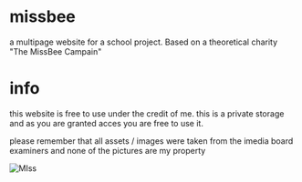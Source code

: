# missbee
a multipage website for a school project. Based on a theoretical charity "The MissBee Campain"

# info
this website is free to use under the credit of me. this is a private storage and as you are granted acces you are free to use it.

please remember that all assets / images were taken from the imedia board examiners and none of the pictures are my property


![MIss](https://user-images.githubusercontent.com/77098743/116719174-addb7880-a9d2-11eb-8196-a3ceee8c20da.png)
